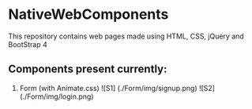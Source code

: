 # NativeWebComponents
This repository contains web pages made using HTML, CSS, jQuery and BootStrap 4

## Components present currently:
1. Form (with Animate.css)
![S1] (./Form/img/signup.png)
![S2] (./Form/img/login.png)
